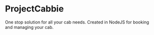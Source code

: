 # ProjectCabbie
One stop solution for all your cab needs. Created in NodeJS for booking and managing your cab.
